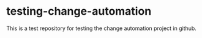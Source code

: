 # testing-change-automation
This is a test repository for testing the change automation project in github.
